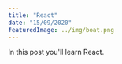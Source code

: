 ```yaml
---
title: "React"
date: "15/09/2020"
featuredImage: ../img/boat.png
---
```


In this post you'll learn React.

